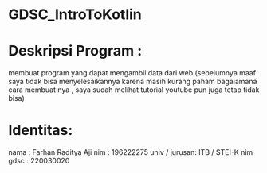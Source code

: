 # GDSC_IntroToKotlin
# Deskripsi Program :
membuat program yang dapat mengambil data dari web
(sebelumnya maaf saya tidak bisa menyelesaikannya karena masih kurang paham bagaiamana cara membuat nya , saya sudah melihat tutorial youtube pun juga tetap tidak bisa)
# Identitas:
nama : Farhan Raditya Aji
nim : 196222275
univ / jurusan: ITB / STEI-K
nim gdsc : 220030020

